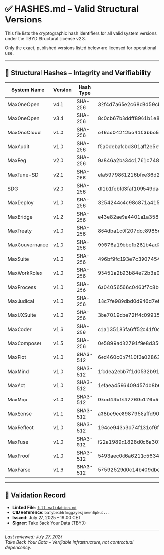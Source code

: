 # ✅ HASHES.md – Valid Structural Versions

This file lists the cryptographic hash identifiers for all valid system versions under the TBYD Structural License v2.3.

Only the exact, published versions listed below are licensed for operational use.

---

## 🔐 Structural Hashes – Integrity and Verifiability

| System Name       | Version | Hash Type  | Hash (SHA-256 or SHA3-512)                                                                                                        | IPFS CID (Preview)                                          |
|-------------------|---------|------------|-----------------------------------------------------------------------------------------------------------------------------------|--------------------------------------------------------------|
| MaxOneOpen        | v4.1    | SHA-256    | 32f4d7a65e2c68d8d59cb81ecb7bff99a5e6a46cb9bc15e8589301571dd7c758                                                                  | bafybeibhfmggzyesjmewn6pkut...                              |
| MaxOneOpen        | v3.4    | SHA-256    | 8c0cb67b8ddff8961b1e89679d81d6f3086867d606a23b77c4bf69a3a44c5500                                                                  | bafybeigpoj6k7t3rb3ebjqviw...                               |
| MaxOneCloud       | v1.0    | SHA-256    | e46ac04242be4103bbe5ca1402e325d981c3a2d5ebda0abe3d3fe5eb0b83e258                                                                  | bafybeigdofotquku...                                        |
| MaxAudit          | v1.0    | SHA-256    | f5a0debafcbd301aff2e5ef65f76f9a482697ab8f281b950c0e634fabfed9fac                                                                  | bafybeigxavj2rj5iewe2w6ynqu...                              |
| MaxReg            | v2.0    | SHA-256    | 9a846a2ba34c1761c748d6293074581ef0c1648fb2d3ba17d671c3df75bd996a                                                                  | bafybeibstpno5rwrxuor5dsyzw...                              |
| MaxTune-SD        | v2.1    | SHA-256    | efa5979861216bfee36d2593cef65fca74df09a4a5a25d2cd691831be8c23598                                                                  | bafybeihu6mvjhvax6eu24gmfa...                               |
| SDG               | v2.0    | SHA-256    | df1b1febfd3faf109549daa57456686053fc1812630790a022e10e9b3efee8c9                                                                  | bafybeigojbmnon2icahk3qaxmx...                              |
| MaxDeploy         | v1.0    | SHA-256    | 3254244c4c98c871a415da12485a9b1dcba91e5124539aa1815aacb0291b410c                                                                  | bafybeie4hqnd6fcaimqtwxc4ztj54lmmkxb...                      |
| MaxBridge         | v1.2    | SHA-256    | e43e82ae9a4401a1a3582446224743d9a23817ed04e3598416309ce8bc75e08f                                                                  | bafybeiausa4foevxk7jhmjei3cyoapmlqj63...                     |
| MaxTreaty         | v1.0    | SHA-256    | 864dba1c0f207dcc8985dc7d953169c56ee2637a638e17b174f832c371d58a92                                                                  | bafybeienvm2acix65xotrox7ylso43bmsz2a...                     |
| MaxGouvernance    | v1.0    | SHA-256    | 99576a19bbcfb281b4ad31ec1ea420d94081e22a10333e50a3f7848355b6a696                                                                  | bafybeiezlacrk4kpdpblli7ehwlzy6z5rkz...                      |
| MaxSuite          | v1.0    | SHA-256    | 496bf9fc193e7c3907454f1fc5d88c4e26776ec2dd5833479b40c0fcd7b07384                                                                  | bafybeiaecrd32ll3bud24nbpv527ecd4tlm...                      |
| MaxWorkRoles      | v1.0    | SHA-256    | 93451a2b93b84e72b3e097aca288879ce914ae77e3e9401fb16e1304b6aa261a                                                                  | bafybeib2e6kehjojahwmvcp75ljq7vmo235...                      |
| MaxProcess        | v1.0    | SHA-256    | 6a04056566c0463f7c8b9cd48c6da483bc6c3266fafd6126d2e4854366d2ad17                                                                  | bafybeiay4irurfajtit4uqtxzuidtfmfpa67...                     |
| MaxJudical        | v1.0    | SHA-256    | 18c7fe989dbd0d946d7ef81d3493440045abb3012ea131188bc4a68c3ebd8f83                                                                  | bafybeietkj75rr676slafbxizehnjnqzcb2...                      |
| MaxUXSuite        | v1.0    | SHA-256    | 3be7019dbe72ff4c09915be06714bdfa4d784028464d68c81eb2610f0f851167                                                                  | bafybeifoxz2wzq6go5yaxwkn425ijztgdjqe...                     |
| MaxCoder          | v1.6    | SHA-256    | c1a135186fa6ff52c41f0d703189ef10d18608e4fe7a1a7a97fd7e7f6e5f70aa                                                                  | bafybeidshn3zqwvnrvztvq25ze4g7sqe7e7z5nkvq5qnxso5kqg6i5jq2m  |
| MaxComposer       | v1.5    | SHA-256    | 0e5899ad32791f9e8d35073393f4eb1a9278275d10f3466b0ccfc37756bc77c5                                                                  | bafybeiaa4it3ljqggowgim6mkblq3qrfvczqbf2rq4myt3fr7nmsdyozxe  |
| MaxPlot           | v1.0    | SHA3-512   | 6ed460c0b7f10f3a02863c3f35af0b2bea491b709ba8aa0b2f249e724d14d455cb40883604d24edc9ee267dd4ec4291912eeddd81b3ca4f383aa05a00b0de468 | bafybeib7pofaixblf55jb7uweaouvoz3lisdnijxmb6zs2cjhtpv4vbsd4 |
| MaxMind           | v1.0    | SHA3-512   | 1fcdea2ebb7f1d0532b912e999d4ab088b6e21c2890b8178b61b8eda886294a5f05fa6d05306a1eb7653867a961c073787698c290e91686a1e8fc068c8101e46 | bafybeigbn4b6qgajw4epyeponlrmizrip2l5pmemglvptkifu5mpfhvd6i |
| MaxAct            | v1.0    | SHA3-512   | 1efaea4596409457db8b6386faae8324ce769d7fb62410240944353c9eb34a3cc17ad64d4637a014ecef5fbc1a0729f868f9b43e53f6c016737d66c986403ef7 | bafybeia55f2j3kitpzk4rnfyiqpedfivndfn7vwpfmkoqv7chtm2xntowq |
| MaxMap            | v1.0    | SHA3-512   | 95ed44bf447769e176c5caf85be68d152a6879d4d3fc2cc8f89755c0ad553f2fb823d4a05430e77746c659df775589a5763bb0e3514bd83d8968cf0fd4d5e544 | bafybeicjgvlhnooczp2zpcdo2hnwqjueutcxa7yroznyuxqikduacqpfnq |
| MaxSense          | v1.1    | SHA3-512   | a38be9ee8987958affd905dbd23d7521b58f6221e65624aa5a1e600403ba98670968a03e04831b2f84ab404f5e71df18430d9911bfdb2b086d36c626be1f6ba3 | bafybeifwr4p63sqo3a2hq45bruh6gbrx3artkljru3v2ku45afwhen7eau |
| MaxReflect        | v1.0    | SHA3-512   | 194ce943b3d74f131cf6f67ebb47ae458567a36561b463833111b5360ffac0bc4fd7d559aa50c570a18babf74f1f70e302ad7225bb450de81ed2b89c27e2cf18 | bafybeicjcxmn2z4dalh3vo6aroejyu5gzrlp7tbkavmqxv6sladdju7f7e |
| MaxFuse           | v1.0    | SHA3-512   | f22a1989c1828d0c6a3077ddbc038376c1847c85b83b533207ebc88e40b86d792963d95d30d15fced316cb26ae237d3612b4d4b0199243238548e7e2e984aad3 | bafybeig523uaanlwrkddqxmheav7cfkogczmge2gohiwrr4dgusn3l2jje |
| MaxProof          | v1.0    | SHA3-512   | 5493aec0d6a6211c5634fb9366658be6491d145972d5af7c1a6fcdd225df6eb9d40014674121460c8ea1095c46f7756e7c4d43f3dcee6f2320c5eeb353c5fbf9 | bafybeidk6ji32qtmmj6whn7bs3kjr4io32jisningescxnj2kbvzoazw54 |
| MaxParse          | v1.6    | SHA3-512   | 57592529d0c14b409dbe6c82a60e640a5f92be8b802e40e2b6adbf7e8b1389be1be9edfdab978d7eb74807887feb8719b734e206b9efe99cd16d4b8c366e7a44 | bafybeih5esle3kgyf5thghbq27quffv7jl57j6ghfsdrhzeiw2uq6vpqzi |

---

## 📄 Validation Record

- **Linked File**: [`full-validation.md`](./full-validation.md)  
- **CID Reference**: `bafybeibhfmggzyesjmewn6pkut...`  
- **Issued**: July 27, 2025 – 19:00 CET  
- **Signer**: Take Back Your Data (TBYD)

---

_Last reviewed: July 27, 2025_  
_Take Back Your Data – Verifiable infrastructure, not contractual dependency._
